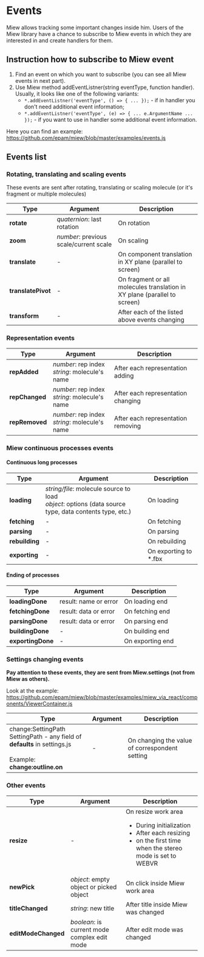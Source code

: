 # Events

Miew allows tracking some important changes inside him.
Users of the Miew library have a chance to subscribe to Miew events in which they are interested in and create handlers for them.

## Instruction how to subscribe to Miew event

  1. Find an event on which you want to subscribe (you can see all Miew events in next part).
  2. Use Miew method addEventListner(string eventType, function handler). Usually, it looks like one of the following variants:
        - `*.addEventListner('eventType', () => { ... });` - if in handler you don't need additional event information;
        - `*.addEventListner('eventType', (e) => { ... e.ArgumentName ... });` - if you want to use in handler some additional event information.

Here you can find an example: https://github.com/epam/miew/blob/master/examples/events.js


## Events list
### Rotating, translating and scaling events
These events are sent after rotating, translating or scaling molecule (or it's fragment or multiple molecules)

| Type               | Argument                               | Description                                                               |
|--------------------|----------------------------------------|---------------------------------------------------------------------------|
| **rotate**         | _quaternion_: last rotation            | On rotation                                                               |
| **zoom**	          | _number_: previous scale/current scale | On scaling                                                                |
| **translate**	     | -                                      | On component translation in XY plane (parallel to screen)                 |
| **translatePivot** | -                                      | On fragment or all molecules translation in XY plane (parallel to screen) |
| **transform**	     | -                                      | After each of the listed above events changing                            |


### Representation events
| Type            | Argument                                           | Description                        |
|-----------------|----------------------------------------------------|------------------------------------|
| **repAdded**    | _number_: rep index <br> _string_: molecule's name | After each representation adding   |
| **repChanged**	 | _number_: rep index <br> _string_: molecule's name | After each representation changing |
| **repRemoved**	 | _number_: rep index <br> _string_: molecule's name | After each representation removing |

### Miew continuous processes events
#### Continuous long processes
| Type            | Argument                                                                                                   | Description           |
|-----------------|------------------------------------------------------------------------------------------------------------|-----------------------|
| **loading**	    | _string/file_: molecule source to load <br> _object_: options (data source type, data contents type, etc.) | On loading            |
| **fetching**    | -	                                                                                                         | On fetching           |
| **parsing**	    | -	                                                                                                         | On parsing            |
| **rebuilding**	 | -	                                                                                                         | On rebuilding         |
| **exporting**	  | -	                                                                                                         | On exporting to *.fbx |

#### Ending of processes
| Type               | Argument               | Description      |
|--------------------|------------------------|------------------|
| **loadingDone**	   | result: name or error	 | On loading end   |
| **fetchingDone**	  | result: data or error	 | On fetching end  |
| **parsingDone**	   | result: data or error	 | On parsing end   |
| **buildingDone**	  | -	                     | On building end  |
| **exportingDone**	 | -	                     | On exporting end |

### Settings changing events
**Pay attention to these events, they are sent from Miew.settings (not from Miew as others).**

Look at the example: https://github.com/epam/miew/blob/master/examples/miew_via_react/components/ViewerContainer.js

| Type                                                                                                                     | Argument | Description                                     |
|--------------------------------------------------------------------------------------------------------------------------|----------|-------------------------------------------------|
| change:SettingPath <br> SettingPath - any field of **defaults** in settings.js <br> <br> Example: **change:outline.on**  | -        | On changing the value of correspondent setting  |


### Other events
| Type                 | Argument                                      | Description                                                                                                                              | 
|----------------------|-----------------------------------------------|------------------------------------------------------------------------------------------------------------------------------------------|
| **resize**	          | -	                                            | On resize work area <br> <ul> <li>During initialization<li>After each resizing<li>on the first time when the stereo mode is set to WEBVR |
| **newPick**	         | _object_: empty object or picked object	      | On click inside Miew work area                                                                                                           | 
| **titleChanged**	    | _string_: new title	                          | After title inside Miew was changed                                                                                                      |
| **editModeChanged**	 | _boolean_: is current mode complex edit mode	 | After edit mode was changed                                                                                                              |
